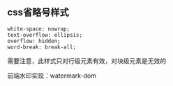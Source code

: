 ## css省略号样式
    white-space: nowrap;
    text-overflow: ellipsis;
    overflow: hidden;
    word-break: break-all;
需要注意，此样式只对行级元素有效，对块级元素是无效的


前端水印实现：watermark-dom

